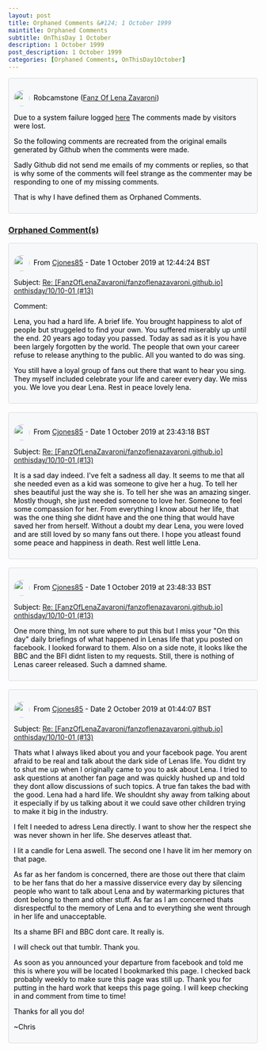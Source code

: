 ```yaml
---
layout: post
title: Orphaned Comments &#124; 1 October 1999
maintitle: Orphaned Comments
subtitle: OnThisDay 1 October
description: 1 October 1999
post_description: 1 October 1999
categories: [Orphaned Comments, OnThisDay1October]
---
```


<div class="discussions">
<p><img src="https://avatars.githubusercontent.com/u/54239649" class="shape"/>Robcamstone (<a class="link" href="https://github.com/FanzOfLenaZavaroni">Fanz Of Lena Zavaroni</a>)</p>
<p>Due to a system failure logged <a class="link" href="https://github.com/FanzOfLenaZavaroni/fanzoflenazavaroni.github.io/discussions/2">here</a> The comments made by visitors were lost.</p>
<p>So the following comments are recreated from the original emails generated by Github when the comments were made.</p>
<p>Sadly Github did not send me emails of my comments or replies, so that is why some of the comments will feel strange as the commenter may be responding to one of my missing comments.</p>
<p>That is why I have defined them as Orphaned Comments.</p>
</div>

<h3 id="orphaned"><a href="#orphaned">Orphaned Comment(s)</a></h3>

<div class="discussions">
<p><img src="https://avatars.githubusercontent.com/u/56027699" class="shape"/>From <a class="link" href="https://github.com/Cjones85">Cjones85</a> - Date 1 October 2019 at 12:44:24 BST</p>
<p>Subject: <a class="link" href="/onthisday/10/10-01/">Re: [FanzOfLenaZavaroni/fanzoflenazavaroni.github.io] onthisday/10/10-01 (#13)</a></p>
<p>Comment:</p>
<p>Lena, you had a hard life. A brief life. You brought happiness to alot of people but struggeled to find your own. You suffered miserably up until the end. 20 years ago today you passed. Today as sad as it is you have been largely forgotten by the world. The people that own your career refuse to release anything to the public. All you wanted to do was sing.</p>
<p>You still have a loyal group of fans out there that want to hear you sing. They myself included celebrate your life and career every day. We miss you. We love you dear Lena. Rest in peace lovely lena.</p>
</div>

<br />

<div class="discussions">
<p><img src="https://avatars.githubusercontent.com/u/56027699" class="shape"/>From <a class="link" href="https://github.com/Cjones85">Cjones85</a> - Date 1 October 2019 at 23:43:18 BST</p>
<p>Subject: <a class="link" href="/onthisday/10/10-01/">Re: [FanzOfLenaZavaroni/fanzoflenazavaroni.github.io] onthisday/10/10-01 (#13)</a></p>
<p>It is a sad day indeed. I've felt a sadness all day. It seems to me that all she needed even as a kid was someone to give her a hug. To tell her shes beautiful just the way she is. To tell her she was an amazing singer. Mostly though, she just needed someone to love her. Someone to feel some compassion for her. From everything I know about her life, that was the one thing she didnt have and the one thing that would have saved her from herself. Without a doubt my dear Lena, you were loved and are still loved by so many fans out there. I hope you atleast found some peace and happiness in death. Rest well little Lena.</p>
</div>

<br />

<div class="discussions">
<p><img src="https://avatars.githubusercontent.com/u/56027699" class="shape"/>From <a class="link" href="https://github.com/Cjones85">Cjones85</a> - Date 1 October 2019 at 23:48:33 BST</p>
<p>Subject: <a class="link" href="/onthisday/10/10-01/">Re: [FanzOfLenaZavaroni/fanzoflenazavaroni.github.io] onthisday/10/10-01 (#13)</a></p>
<p>One more thing, Im not sure where to put this but I miss your "On this day" daily briefings of what happened in Lenas life that ypu posted on facebook. I looked forward to them. Also on a side note, it looks like the BBC and the BFI didnt listen to my requests. Still, there is nothing of Lenas career released. Such a damned shame.</p>
</div>

<br />

<div class="discussions">
<p><img src="https://avatars.githubusercontent.com/u/56027699" class="shape"/>From <a class="link" href="https://github.com/Cjones85">Cjones85</a> - Date 2 October 2019 at 01:44:07 BST</p>
<p>Subject: <a class="link" href="/onthisday/10/10-01/">Re: [FanzOfLenaZavaroni/fanzoflenazavaroni.github.io] onthisday/10/10-01 (#13)</a></p>
<p>Thats what I always liked about you and your facebook page. You arent afraid to be real and talk about the dark side of Lenas life. You didnt try to shut me up when I originally came to you to ask about Lena. I tried to ask questions at another fan page and was quickly hushed up and told they dont allow discussions of such topics. A true fan takes the bad with the good. Lena had a hard life. We shouldnt shy away from talking about it especially if by us talking about it we could save other children trying to make it big in the industry.</p>
<p>I felt I needed to adress Lena directly. I want to show her the respect she was never shown in her life. She deserves atleast that.</p>
<p>I lit a candle for Lena aswell. The second one I have lit im her memory on that page.</p>
<p>As far as her fandom is concerned, there are those out there that claim to be her fans that do her a massive disservice every day by silencing people who want to talk about Lena and by watermarking pictures that dont belong to them and other stuff. As far as I am concerned thats disrespectful to the memory of Lena and to everything she went through in her life and unacceptable.</p>
<p>Its a shame BFI and BBC dont care. It really is.</p>
<p>I will check out that tumblr. Thank you.</p>
<p>As soon as you announced your departure from facebook and told me this is where you will be located I bookmarked this page. I checked back probably weekly to make sure this page was still up. Thank you for putting in the hard work that keeps this page going. I will keep checking in and comment from time to time!</p>
<p>Thanks for all you do!</p>
<p>~Chris</p>
</div>

<style>
.discussions {background-color:#f6f8fa; color:#000; padding: 10px; border-radius: 0.25rem; border-style: solid; border-color: #DBDBDB; border-width: 1px;}

.shape {
    background-color: var(--color-avatar-bg);
    border-radius: 50%;
    box-shadow: 0 0 0 1px var(--color-avatar-border);
    display: inline-block;
    flex-shrink: 0;
    line-height: 1;
    overflow: hidden;
    vertical-align: middle;
    width:32px;
    margin: 0px 8px 0px 0px;
}
</style>
